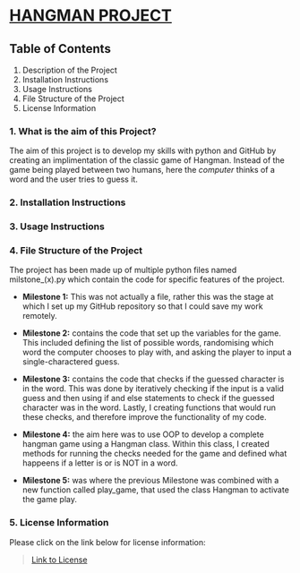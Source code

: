 # <ins> HANGMAN PROJECT

## Table of Contents 
1. Description of the Project
2. Installation Instructions
3. Usage Instructions
4. File Structure of the Project
5. License Information

### 1. What is the aim of this Project?

The aim of this project is to develop my skills with python and GitHub by creating an implimentation of the classic game of Hangman. Instead of the game being played between two humans, here the *computer* thinks of a word and the user tries to guess it.

### 2. Installation Instructions


### 3. Usage Instructions


### 4. File Structure of the Project
The project has been made up of multiple python files named milstone_(x).py which contain the code for specific features of the project.
- **Milestone 1:** This was not actually a file, rather this was the stage at which I set up my GitHub repository so that I could save my work remotely.

- **Milestone 2:** contains the code that set up the variables for the game. This included defining the list of possible words, randomising which word the computer chooses to play with, and asking the player to input a single-charactered guess.

- **Milestone 3:** contains the code that checks if the guessed character is in the word. This was done by iteratively checking if the input is a valid guess and then using if and else statements to check if the guessed character was in the word. Lastly, I creating functions that would run these checks, and therefore improve the functionality of my code. 
- **Milestone 4:** the aim here was to use OOP to develop a complete hangman game using a Hangman class. Within this class, I created methods for running the checks needed for the game and defined what happeens if a letter is or is NOT in a word.

- **Milestone 5:** was where the previous Milestone was combined with a new function called play_game, that used the class Hangman to activate the game play.


### 5. License Information
Please click on the link below for license information:

> [Link to License](LICENSE.txt)

